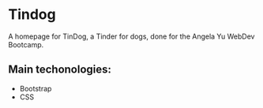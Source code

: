 # Tindog

A homepage for TinDog, a Tinder for dogs, done for the Angela Yu WebDev Bootcamp.

## Main techonologies:
- Bootstrap
- CSS
